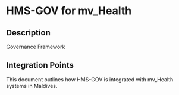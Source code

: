 # HMS-GOV for mv_Health

## Description

Governance Framework

## Integration Points

This document outlines how HMS-GOV is integrated with mv_Health systems in Maldives.
